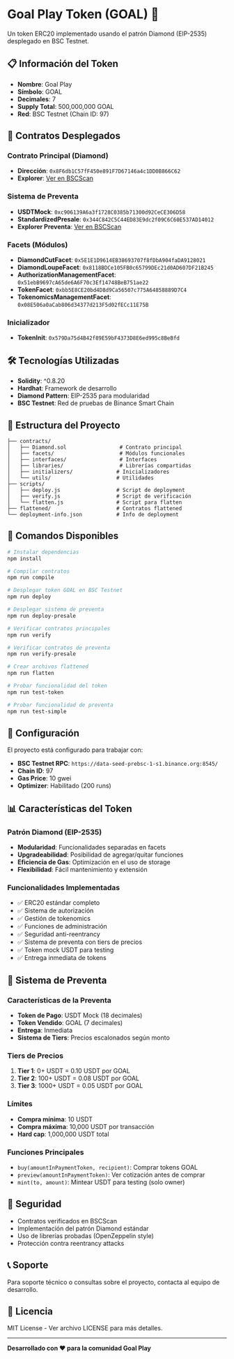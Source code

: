 # Goal Play Token (GOAL) 🎯

Un token ERC20 implementado usando el patrón Diamond (EIP-2535) desplegado en BSC Testnet.

## 📋 Información del Token

- **Nombre**: Goal Play
- **Símbolo**: GOAL
- **Decimales**: 7
- **Supply Total**: 500,000,000 GOAL
- **Red**: BSC Testnet (Chain ID: 97)

## 🚀 Contratos Desplegados

### Contrato Principal (Diamond)
- **Dirección**: `0x8F6db1C57fF450e891F7D67146a4c1DD0B866C62`
- **Explorer**: [Ver en BSCScan](https://testnet.bscscan.com/address/0x8F6db1C57fF450e891F7D67146a4c1DD0B866C62)

### Sistema de Preventa
- **USDTMock**: `0xc906139A6a3f1728C0385b71300d92CeCE306D58`
- **StandardizedPresale**: `0x344C842C5C44ED83E9dc2f09C6C60E537AD14012`
- **Explorer Preventa**: [Ver en BSCScan](https://testnet.bscscan.com/address/0x344C842C5C44ED83E9dc2f09C6C60E537AD14012)

### Facets (Módulos)
- **DiamondCutFacet**: `0x5E1E1D9614EB38693707f8fDbA904faDA9128021`
- **DiamondLoupeFacet**: `0x8118BDCe105FB0c65799DEc21d0AD607DF21B245`
- **AuthorizationManagementFacet**: `0x51ebB9697cA65de6A6F70c3Ef14748BeB751ae22`
- **TokenFacet**: `0xbb5E8CE20bd4D8d9Ca56507c775A64858889D7C4`
- **TokenomicsManagementFacet**: `0x08E506a0aCab806d34377d213F5d02fECc11E75B`

### Inicializador
- **TokenInit**: `0x579Da75d4B42f89E59bF4373D8E6ed995c8BeBfd`

## 🛠️ Tecnologías Utilizadas

- **Solidity**: ^0.8.20
- **Hardhat**: Framework de desarrollo
- **Diamond Pattern**: EIP-2535 para modularidad
- **BSC Testnet**: Red de pruebas de Binance Smart Chain

## 📁 Estructura del Proyecto

```
├── contracts/
│   ├── Diamond.sol                 # Contrato principal
│   ├── facets/                     # Módulos funcionales
│   ├── interfaces/                 # Interfaces
│   ├── libraries/                  # Librerías compartidas
│   ├── initializers/              # Inicializadores
│   └── utils/                     # Utilidades
├── scripts/
│   ├── deploy.js                  # Script de deployment
│   ├── verify.js                  # Script de verificación
│   └── flatten.js                 # Script para flatten
├── flattened/                     # Contratos flattened
└── deployment-info.json           # Info de deployment

```

## 🚀 Comandos Disponibles

```bash
# Instalar dependencias
npm install

# Compilar contratos
npm run compile

# Desplegar token GOAL en BSC Testnet
npm run deploy

# Desplegar sistema de preventa
npm run deploy-presale

# Verificar contratos principales
npm run verify

# Verificar contratos de preventa
npm run verify-presale

# Crear archivos flattened
npm run flatten

# Probar funcionalidad del token
npm run test-token

# Probar funcionalidad de preventa
npm run test-simple
```

## 🔧 Configuración

El proyecto está configurado para trabajar con:

- **BSC Testnet RPC**: `https://data-seed-prebsc-1-s1.binance.org:8545/`
- **Chain ID**: 97
- **Gas Price**: 10 gwei
- **Optimizer**: Habilitado (200 runs)

## 📊 Características del Token

### Patrón Diamond (EIP-2535)
- **Modularidad**: Funcionalidades separadas en facets
- **Upgradeabilidad**: Posibilidad de agregar/quitar funciones
- **Eficiencia de Gas**: Optimización en el uso de storage
- **Flexibilidad**: Fácil mantenimiento y extensión

### Funcionalidades Implementadas
- ✅ ERC20 estándar completo
- ✅ Sistema de autorización
- ✅ Gestión de tokenomics
- ✅ Funciones de administración
- ✅ Seguridad anti-reentrancy
- ✅ Sistema de preventa con tiers de precios
- ✅ Token mock USDT para testing
- ✅ Entrega inmediata de tokens

## 🏪 Sistema de Preventa

### Características de la Preventa
- **Token de Pago**: USDT Mock (18 decimales)
- **Token Vendido**: GOAL (7 decimales)
- **Entrega**: Inmediata
- **Sistema de Tiers**: Precios escalonados según monto

### Tiers de Precios
1. **Tier 1**: 0+ USDT = 0.10 USDT por GOAL
2. **Tier 2**: 100+ USDT = 0.08 USDT por GOAL  
3. **Tier 3**: 1000+ USDT = 0.05 USDT por GOAL

### Límites
- **Compra mínima**: 10 USDT
- **Compra máxima**: 10,000 USDT por transacción
- **Hard cap**: 1,000,000 USDT total

### Funciones Principales
- `buy(amountInPaymentToken, recipient)`: Comprar tokens GOAL
- `preview(amountInPaymentToken)`: Ver cotización antes de comprar
- `mint(to, amount)`: Mintear USDT para testing (solo owner)

## 🔐 Seguridad

- Contratos verificados en BSCScan
- Implementación del patrón Diamond estándar
- Uso de librerías probadas (OpenZeppelin style)
- Protección contra reentrancy attacks

## 📞 Soporte

Para soporte técnico o consultas sobre el proyecto, contacta al equipo de desarrollo.

## 📄 Licencia

MIT License - Ver archivo LICENSE para más detalles.

---

**Desarrollado con ❤️ para la comunidad Goal Play**